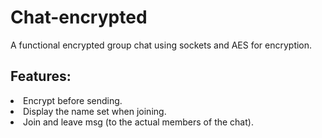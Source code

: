 # Chat-encrypted
A functional encrypted group chat using sockets and AES for encryption.
<br>
<h2>Features:</h2>
<li>
  Encrypt before sending.
</li>
<li>
  Display the name set when joining.
</li>
<li>
  Join and leave msg (to the actual members of the chat).
</li>
